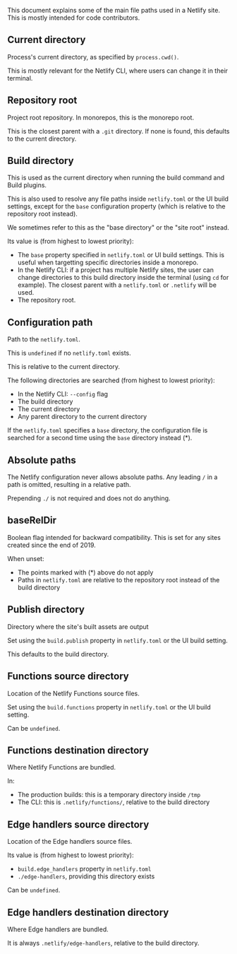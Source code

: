 This document explains some of the main file paths used in a Netlify site. This is mostly intended for code
contributors.

## Current directory

Process's current directory, as specified by `process.cwd()`.

This is mostly relevant for the Netlify CLI, where users can change it in their terminal.

## Repository root

Project root repository. In monorepos, this is the monorepo root.

This is the closest parent with a `.git` directory. If none is found, this defaults to the current directory.

## Build directory

This is used as the current directory when running the build command and Build plugins.

This is also used to resolve any file paths inside `netlify.toml` or the UI build settings, except for the `base`
configuration property (which is relative to the repository root instead).

We sometimes refer to this as the "base directory" or the "site root" instead.

Its value is (from highest to lowest priority):

- The `base` property specified in `netlify.toml` or UI build settings. This is useful when targetting specific
  directories inside a monorepo.
- In the Netlify CLI: if a project has multiple Netlify sites, the user can change directories to this build directory
  inside the terminal (using `cd` for example). The closest parent with a `netlify.toml` or `.netlify` will be used.
- The repository root.

## Configuration path

Path to the `netlify.toml`.

This is `undefined` if no `netlify.toml` exists.

This is relative to the current directory.

The following directories are searched (from highest to lowest priority):

- In the Netlify CLI: `--config` flag
- The build directory
- The current directory
- Any parent directory to the current directory

If the `netlify.toml` specifies a `base` directory, the configuration file is searched for a second time using the
`base` directory instead (\*).

## Absolute paths

The Netlify configuration never allows absolute paths. Any leading `/` in a path is omitted, resulting in a relative
path.

Prepending `./` is not required and does not do anything.

## baseRelDir

Boolean flag intended for backward compatibility. This is set for any sites created since the end of 2019.

When unset:

- The points marked with (\*) above do not apply
- Paths in `netlify.toml` are relative to the repository root instead of the build directory

## Publish directory

Directory where the site's built assets are output

Set using the `build.publish` property in `netlify.toml` or the UI build setting.

This defaults to the build directory.

## Functions source directory

Location of the Netlify Functions source files.

Set using the `build.functions` property in `netlify.toml` or the UI build setting.

Can be `undefined`.

## Functions destination directory

Where Netlify Functions are bundled.

In:

- The production builds: this is a temporary directory inside `/tmp`
- The CLI: this is `.netlify/functions/`, relative to the build directory

## Edge handlers source directory

Location of the Edge handlers source files.

Its value is (from highest to lowest priority):

- `build.edge_handlers` property in `netlify.toml`
- `./edge-handlers`, providing this directory exists

Can be `undefined`.

## Edge handlers destination directory

Where Edge handlers are bundled.

It is always `.netlify/edge-handlers`, relative to the build directory.
